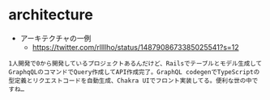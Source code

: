 # architecture

- アーキテクチャの一例
  - https://twitter.com/rllllho/status/1487908673385025541?s=12
```
1人開発で0から開発しているプロジェクトあるんだけど、Railsでテーブルとモデル生成してGraphqQLのコマンドでQuery作成してAPI作成完了。GraphQL codegenでTypeScriptの型定義とリクエストコードを自動生成、Chakra UIでフロント実装してる。便利な世の中ですね…
```

